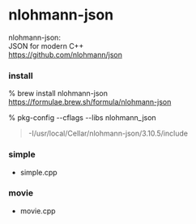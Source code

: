 nlohmann-json
===============

nlohmann-json:  
JSON for modern C++   
https://github.com/nlohmann/json    


###  install 
% brew install nlohmann-json   
https://formulae.brew.sh/formula/nlohmann-json  

% pkg-config --cflags --libs nlohmann_json   
> -I/usr/local/Cellar/nlohmann-json/3.10.5/include   


### simple
- simple.cpp  

### movie
- movie.cpp 

